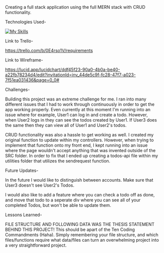 Creating a full stack application using the full MERN stack with CRUD functionality.

Technologies Used-

[![My Skills](https://skills.thijs.gg/icons?i=mongodb,express,react,nodejs)](https://skills.thijs.gg)

Link to Trello-

https://trello.com/b/0E4rso1V/requirements

Link to Wireframe-

https://lucid.app/lucidchart/ddf45f23-90a0-4b0a-be40-a22fb78234d4/edit?invitationId=inv_44de5c9f-fc28-47f7-a023-7f51ea031436&page=0_0#

Challenges-

Building this project was an extreme challenge for me. I ran into many different issues that I had to work through continuously in order to get the app working properly. Even currently at this moment I'm running into an issue where for example, User1 can log in and create a todo. However, when User2 logs in they can see the todos created by User1. If User3 does the same then they can view all of User1 and User2's todos.

CRUD functionality was also a hassle to get working as well. I created my original function to update within my controllers. However, when trying to implement that function onto my front end, I kept running into an issue where the page wouldn't accept anything that was invented outside of the SRC folder. In order to fix that I ended up creating a todos-api file within my utilities folder that utilizes the sendrequest function.

Future Updates-

In the future I would like to distinguish between accounts. Make sure that User3 doesn't see User2's Todos.

I would also like to add a feature where you can check a todo off as done, and move that todo to a seperate div where you can see all of your completed Todos, but won't be able to update them.

Lessons Learned-

FILE STRUCTURE AND FOLLOWING DATA WAS THE THESIS STATEMENT BEHIND THIS PROJECT! This should be apart of the Ten Coding Commandments (Haha). Simply remembering your file structure, and which files/functions require what data/files can turn an overwhelming project into a very straightforward project.
